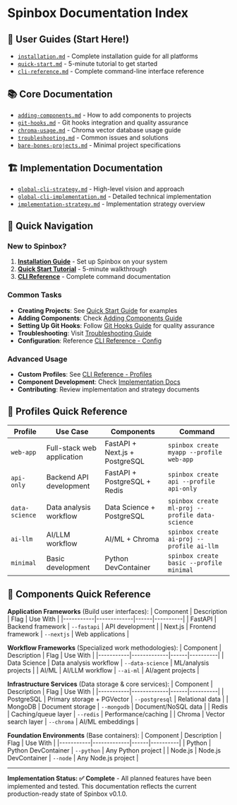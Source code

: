 # Spinbox Documentation Index

## 🚀 User Guides (Start Here!)
- [`installation.md`](./installation.md) - Complete installation guide for all platforms
- [`quick-start.md`](./quick-start.md) - 5-minute tutorial to get started
- [`cli-reference.md`](./cli-reference.md) - Complete command-line interface reference

## 📚 Core Documentation  
- [`adding-components.md`](./adding-components.md) - How to add components to projects
- [`git-hooks.md`](./git-hooks.md) - Git hooks integration and quality assurance
- [`chroma-usage.md`](./chroma-usage.md) - Chroma vector database usage guide
- [`troubleshooting.md`](./troubleshooting.md) - Common issues and solutions
- [`bare-bones-projects.md`](./bare-bones-projects.md) - Minimal project specifications

## 🏗️ Implementation Documentation
- [`global-cli-strategy.md`](./global-cli-strategy.md) - High-level vision and approach
- [`global-cli-implementation.md`](./global-cli-implementation.md) - Detailed technical implementation
- [`implementation-strategy.md`](./implementation-strategy.md) - Implementation strategy overview

## 🎯 Quick Navigation

### New to Spinbox?
1. **[Installation Guide](./installation.md)** - Set up Spinbox on your system
2. **[Quick Start Tutorial](./quick-start.md)** - 5-minute walkthrough 
3. **[CLI Reference](./cli-reference.md)** - Complete command documentation

### Common Tasks
- **Creating Projects**: See [Quick Start Guide](./quick-start.md) for examples
- **Adding Components**: Check [Adding Components Guide](./adding-components.md)
- **Setting Up Git Hooks**: Follow [Git Hooks Guide](./git-hooks.md) for quality assurance
- **Troubleshooting**: Visit [Troubleshooting Guide](./troubleshooting.md)
- **Configuration**: Reference [CLI Reference - Config](./cli-reference.md#spinbox-config)

### Advanced Usage
- **Custom Profiles**: See [CLI Reference - Profiles](./cli-reference.md#templates)
- **Component Development**: Check [Implementation Docs](./global-cli-implementation.md)
- **Contributing**: Review implementation and strategy documents

## 🎯 Profiles Quick Reference

| Profile | Use Case | Components | Command |
|---------|----------|------------|---------|
| `web-app` | Full-stack web application | FastAPI + Next.js + PostgreSQL | `spinbox create myapp --profile web-app` |
| `api-only` | Backend API development | FastAPI + PostgreSQL + Redis | `spinbox create api --profile api-only` |
| `data-science` | Data analysis workflow | Data Science + PostgreSQL | `spinbox create ml-proj --profile data-science` |
| `ai-llm` | AI/LLM workflow | AI/ML + Chroma | `spinbox create ai-proj --profile ai-llm` |
| `minimal` | Basic development | Python DevContainer | `spinbox create basic --profile minimal` |

## 🔧 Components Quick Reference

**Application Frameworks** (Build user interfaces):
| Component | Description | Flag | Use With |
|-----------|-------------|------|----------|
| FastAPI | Backend framework | `--fastapi` | API development |
| Next.js | Frontend framework | `--nextjs` | Web applications |

**Workflow Frameworks** (Specialized work methodologies):
| Component | Description | Flag | Use With |
|-----------|-------------|------|----------|
| Data Science | Data analysis workflow | `--data-science` | ML/analysis projects |
| AI/ML | AI/LLM workflow | `--ai-ml` | AI/agent projects |

**Infrastructure Services** (Data storage & core services):
| Component | Description | Flag | Use With |
|-----------|-------------|------|----------|
| PostgreSQL | Primary storage + PGVector | `--postgresql` | Relational data |
| MongoDB | Document storage | `--mongodb` | Document/NoSQL data |
| Redis | Caching/queue layer | `--redis` | Performance/caching |
| Chroma | Vector search layer | `--chroma` | AI/ML embeddings |

**Foundation Environments** (Base containers):
| Component | Description | Flag | Use With |
|-----------|-------------|------|----------|
| Python | Python DevContainer | `--python` | Any Python project |
| Node.js | Node.js DevContainer | `--node` | Any Node.js project |

---

**Implementation Status: ✅ Complete** - All planned features have been implemented and tested. This documentation reflects the current production-ready state of Spinbox v0.1.0.